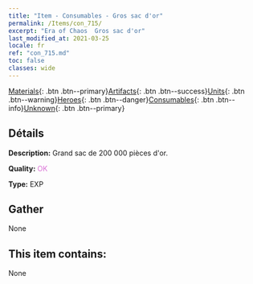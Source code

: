 ```yaml
---
title: "Item - Consumables - Gros sac d'or"
permalink: /Items/con_715/
excerpt: "Era of Chaos  Gros sac d'or"
last_modified_at: 2021-03-25
locale: fr
ref: "con_715.md"
toc: false
classes: wide
---
```

 [Materials](/fr/Items/){: .btn .btn--primary}[Artifacts](/fr/Items/Artifacts/){: .btn .btn--success}[Units](/fr/Items/Units/){: .btn .btn--warning}[Heroes](/fr/Items/Heroes/){: .btn .btn--danger}[Consumables](/fr/Items/Consumables/){: .btn .btn--info}[Unknown](/fr/Items/Unknown/){: .btn .btn--primary}

## Détails
 **Description:** Grand sac de 200 000 pièces d'or.

 **Quality:** <span style="color: #DA70D6">OK</span>

 **Type:** EXP

## Gather

  None

## This item contains:

  None


